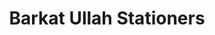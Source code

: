 ---
title: "Barkat Ullah Stationers"
url: /karachi/barkat-ullah-stationers/
shop: office supplies
---